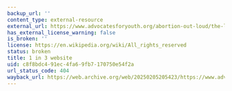 ```yaml
---
backup_url: ''
content_type: external-resource
external_url: https://www.advocatesforyouth.org/abortion-out-loud/the-legacy-of-the-1-in-3-campaign/
has_external_license_warning: false
is_broken: ''
license: https://en.wikipedia.org/wiki/All_rights_reserved
status: broken
title: 1 in 3 website
uid: c8f8bdc4-91ec-4fa6-9fb7-170750e54f2a
url_status_code: 404
wayback_url: https://web.archive.org/web/20250205205423/https://www.advocatesforyouth.org/abortion-out-loud/the-legacy-of-the-1-in-3-campaign/
---
```

